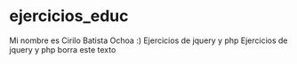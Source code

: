 # ejercicios_educ
Mi nombre es Cirilo Batista Ochoa :)
Ejercicios de jquery y php
Ejercicios de jquery y php
borra este texto